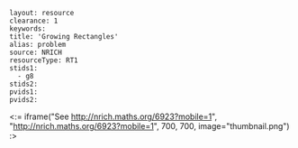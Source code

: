 ````
layout: resource
clearance: 1
keywords:
title: 'Growing Rectangles'
alias: problem
source: NRICH
resourceType: RT1
stids1: 
  - g8
stids2:
pvids1:
pvids2:

````

<:= iframe("See http://nrich.maths.org/6923?mobile=1", "http://nrich.maths.org/6923?mobile=1", 700, 700, image="thumbnail.png") :>

